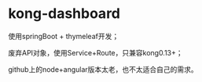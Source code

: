# kong-dashboard
使用springBoot + thymeleaf开发；

废弃API对象，使用Service+Route，只兼容kong0.13+；

github上的node+angular版本太老，也不太适合自己的需求。

